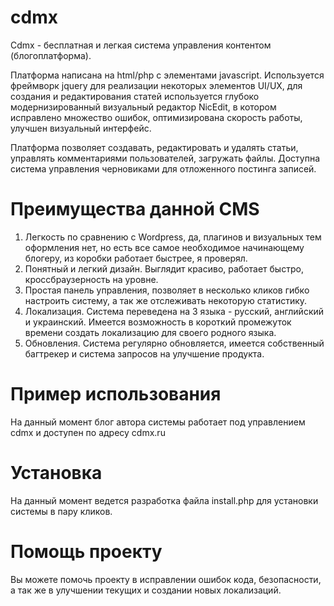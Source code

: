 # cdmx
Cdmx - бесплатная и легкая система управления контентом (блогоплатформа).

Платформа написана на html/php с элементами javascript. Используется фреймворк jquery для реализации некоторых элементов UI/UX, для создания и редактирования статей используется глубоко модернизированный визуальный редактор NicEdit, в котором исправлено множество ошибок, оптимизирована скорость работы, улучшен визуальный интерфейс.

Платформа позволяет создавать, редактировать и удалять статьи, управлять комментариями пользователей, загружать файлы. Доступна система управления черновиками для отложенного постинга записей.

# Преимущества данной CMS
1. Легкость по сравнению с Wordpress, да, плагинов и визуальных тем оформления нет, но есть все самое необходимое начинающему блогеру, из коробки работает быстрее, я проверял.
2. Понятный и легкий дизайн. Выглядит красиво, работает быстро, кроссбраузерность на уровне.
3. Простая панель управления, позволяет в несколько кликов гибко настроить систему, а так же отслеживать некоторую статистику.
4. Локализация. Система переведена на 3 языка - русский, английский и украинский. Имеется возможность в короткий промежуток времени создать локализацию для своего родного языка.
5. Обновления. Система регулярно обновляется, имеется собственный багтрекер и система запросов на улучшение продукта.

# Пример использования
На данный момент блог автора системы работает под управлением cdmx и доступен по адресу cdmx.ru

# Установка
На данный момент ведется разработка файла install.php для установки системы в пару кликов.

# Помощь проекту
Вы можете помочь проекту в исправлении ошибок кода, безопасности, а так же в улучшении текущих и создании новых локализаций.
